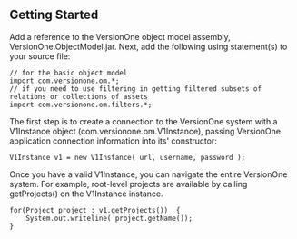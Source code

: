 ## Getting Started

Add a reference to the VersionOne object model assembly, VersionOne.ObjectModel.jar. Next, add the following using statement(s) to your source file:

```
// for the basic object model
import com.versionone.om.*;
// if you need to use filtering in getting filtered subsets of relations or collections of assets
import com.versionone.om.filters.*;
```

The first step is to create a connection to the VersionOne system with a V1Instance object (com.versionone.om.V1Instance), passing VersionOne application connection information into its' constructor:

```
V1Instance v1 = new V1Instance( url, username, password );
```
		
Once you have a valid V1Instance, you can navigate the entire VersionOne system. For example, root-level projects are available by calling getProjects() on the V1Instance instance.

```
for(Project project : v1.getProjects())  {
	System.out.writeline( project.getName());
}
```
